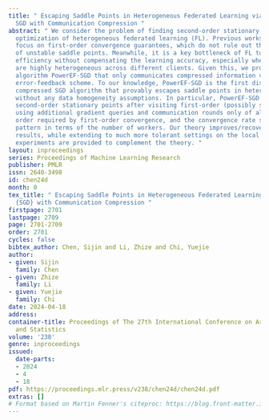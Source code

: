 ```yaml
---
title: " Escaping Saddle Points in Heterogeneous Federated Learning via Distributed
  SGD with Communication Compression "
abstract: " We consider the problem of finding second-order stationary points in the
  optimization of heterogeneous federated learning (FL). Previous works in FL mostly
  focus on first-order convergence guarantees, which do not rule out the scenario
  of unstable saddle points. Meanwhile, it is a key bottleneck of FL to achieve communication
  efficiency without compensating the learning accuracy, especially when local data
  are highly heterogeneous across different clients. Given this, we propose a novel
  algorithm PowerEF-SGD that only communicates compressed information via a novel
  error-feedback scheme. To our knowledge, PowerEF-SGD is the first distributed and
  compressed SGD algorithm that provably escapes saddle points in heterogeneous FL
  without any data homogeneity assumptions. In particular, PowerEF-SGD improves to
  second-order stationary points after visiting first-order (possibly saddle) points,
  using additional gradient queries and communication rounds only of almost the same
  order required by first-order convergence, and the convergence rate shows a linear-speedup
  pattern in terms of the number of workers. Our theory improves/recovers previous
  results, while extending to much more tolerant settings on the local data. Numerical
  experiments are provided to complement the theory. "
layout: inproceedings
series: Proceedings of Machine Learning Research
publisher: PMLR
issn: 2640-3498
id: chen24d
month: 0
tex_title: " Escaping Saddle Points in Heterogeneous Federated Learning via Distributed
  {SGD} with Communication Compression "
firstpage: 2701
lastpage: 2709
page: 2701-2709
order: 2701
cycles: false
bibtex_author: Chen, Sijin and Li, Zhize and Chi, Yuejie
author:
- given: Sijin
  family: Chen
- given: Zhize
  family: Li
- given: Yuejie
  family: Chi
date: 2024-04-18
address:
container-title: Proceedings of The 27th International Conference on Artificial Intelligence
  and Statistics
volume: '238'
genre: inproceedings
issued:
  date-parts:
  - 2024
  - 4
  - 18
pdf: https://proceedings.mlr.press/v238/chen24d/chen24d.pdf
extras: []
# Format based on Martin Fenner's citeproc: https://blog.front-matter.io/posts/citeproc-yaml-for-bibliographies/
---
```

